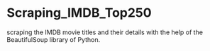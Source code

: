 # Scraping_IMDB_Top250
scraping the IMDB movie titles and their details with the help of the BeautifulSoup library of Python. 
